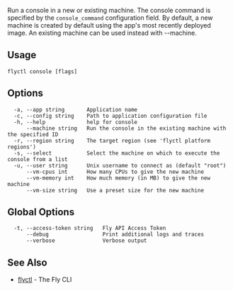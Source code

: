 Run a console in a new or existing machine. The console command is
specified by the `console_command` configuration field. By default, a
new machine is created by default using the app's most recently deployed
image. An existing machine can be used instead with --machine.

## Usage
~~~
flyctl console [flags]
~~~

## Options

~~~
  -a, --app string       Application name
  -c, --config string    Path to application configuration file
  -h, --help             help for console
      --machine string   Run the console in the existing machine with the specified ID
  -r, --region string    The target region (see 'flyctl platform regions')
  -s, --select           Select the machine on which to execute the console from a list
  -u, --user string      Unix username to connect as (default "root")
      --vm-cpus int      How many CPUs to give the new machine
      --vm-memory int    How much memory (in MB) to give the new machine
      --vm-size string   Use a preset size for the new machine
~~~

## Global Options

~~~
  -t, --access-token string   Fly API Access Token
      --debug                 Print additional logs and traces
      --verbose               Verbose output
~~~

## See Also

* [flyctl](/docs/flyctl/help/)	 - The Fly CLI

